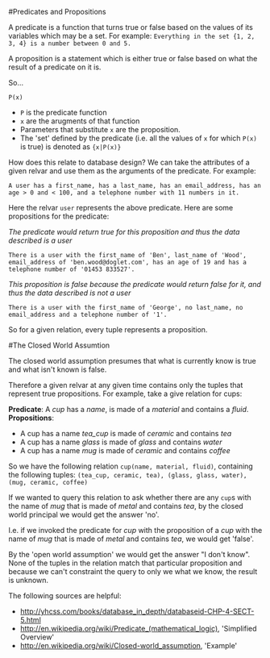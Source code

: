 #Predicates and Propositions

A predicate is a function that turns true or false based on the values of its variables which may be a set. For example: `Everything in the set {1, 2, 3, 4} is a number between 0 and 5.`

A proposition is a statement which is either true or false based on what the result of a predicate on it is.

So…

	P(x)

- `P` is the predicate function
- `x` are the arugments of that function
- Parameters that substitute `x` are the proposition.
- The 'set' defined by the predicate (i.e. all the values of `x` for which `P(x)` is true) is denoted as `{x|P(x)}`


How does this relate to database design? We can take the attributes of a given relvar and use them as the arguments of the predicate. For example:

	A user has a first_name, has a last_name, has an email_address, has an age > 0 and < 100, and a telephone number with 11 numbers in it.
	
Here the relvar `user` represents the above predicate. Here are some propositions for the predicate:

_The predicate would return true for this proposition and thus the data described is a user_

	There is a user with the first_name of 'Ben', last_name of 'Wood', email_address of 'ben.wood@doglet.com', has an age of 19 and has a telephone number of '01453 833527'. 

_This proposition is false because the predicate would return false for it, and thus the data described is not a user_

	There is a user with the first_name of 'George', no last_name, no email_address and a telephone number of '1'. 

So for a given relation, every tuple represents a proposition. 


#The Closed World Assumtion

The closed world assumption presumes that what is currently know is true and what isn't known is false. 

Therefore a given relvar at any given time contains only the tuples that represent true propositions. For example, take a give relation for cups:

__Predicate__: A _cup_ has a _name_, is made of a _material_ and contains a _fluid_.
__Propositions__:

- A cup has a name _tea_cup_ is made of _ceramic_ and contains _tea_
- A cup has a name _glass_ is made of _glass_ and contains _water_
- A cup has a name _mug_ is made of _ceramic_ and contains _coffee_

So we have the following relation `cup(name, material, fluid)`, containing the following tuples: `(tea_cup, ceramic, tea), (glass, glass, water), (mug, ceramic, coffee)`

If we wanted to query this relation to ask whether there are any `cup`s with the name of _mug_ that is made of _metal_ and contains _tea_, by the closed world principal we would get the answer 'no'. 

I.e. if we invoked the predicate for _cup_ with the proposition of a _cup_ with the name of _mug_ that is made of _metal_ and contains _tea_, we would get 'false'.

By the 'open world assumption' we would get the answer "I don't know". None of the tuples in the relation match that particular proposition and because we can't constraint the query to only we what we know, the result is unknown.


The following sources are helpful:

- http://yhcss.com/books/database_in_depth/databaseid-CHP-4-SECT-5.html
- http://en.wikipedia.org/wiki/Predicate_(mathematical_logic), 'Simplified Overview'
- http://en.wikipedia.org/wiki/Closed-world_assumption, 'Example'